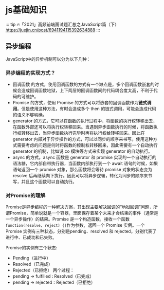 # js基础知识

::: tip 
:fire:「2021」高频前端面试题汇总之JavaScript篇（下）
https://juejin.cn/post/6941194115392634888
:::

## 异步编程

JavaScript中的异步机制可以分为以下几种：

### 异步编程的实现方式？

- 回调函数
的方式，使用回调函数的方式有一个缺点是，多个回调函数嵌套的时候会造成回调函数地狱，上下两层的回调函数间的代码耦合度太高，不利于代码的可维护。
- Promise
的方式，使用 Promise 的方式可以将嵌套的回调函数作为**链式调用**。但是使用这种方法，有时会造成多个 then 的链式调用，可能会造成代码的语义不够明确。
- generator
的方式，它可以在函数的执行过程中，将函数的执行权转移出去，在函数外部还可以将执行权转移回来。当遇到异步函数执行的时候，将函数执行权转移出去，当异步函数执行完毕时再将执行权给转移回来。因此在 generator 内部对于异步操作的方式，可以以同步的顺序来书写。使用这种方式需要考虑的问题是何时将函数的控制权转移回来，因此需要有一个自动执行 generator 的机制，比如说 co 模块等方式来实现 generator 的自动执行。
- async 的方式，async 函数是 generator 和 promise 实现的一个自动执行的语法糖，它内部自带执行器，当函数内部执行到一个 await 语句的时候，如果语句返回一个 promise 对象，那么函数将会等待 promise 对象的状态变为 resolve 后再继续向下执行。因此可以将异步逻辑，转化为同步的顺序来书写，并且这个函数可以自动执行。

### 对Promise的理解

Promise是异步编程的一种解决方案，其出现主要解决回调的“地狱回调”问题，所谓Promise，简单说就是一个容器，里面保存着某个未来才会结束的事件（通常是一个异步操作）的结果。Promise 是一个构造函数，接收一个函数```function(resolve, reject) {}```作为参数，返回一个 Promise 实例。一个 Promise 实例有三种状态，分别是pending、resolved 和 rejected，分别代表了进行中、已成功和已失败。

Promise的实例有三个状态:
- Pending（进行中）
- Resolved（已完成）
- Rejected（已拒绝）
两个过程：
- pending -> fulfilled : Resolved（已完成）
- pending -> rejected：Rejected（已拒绝）
